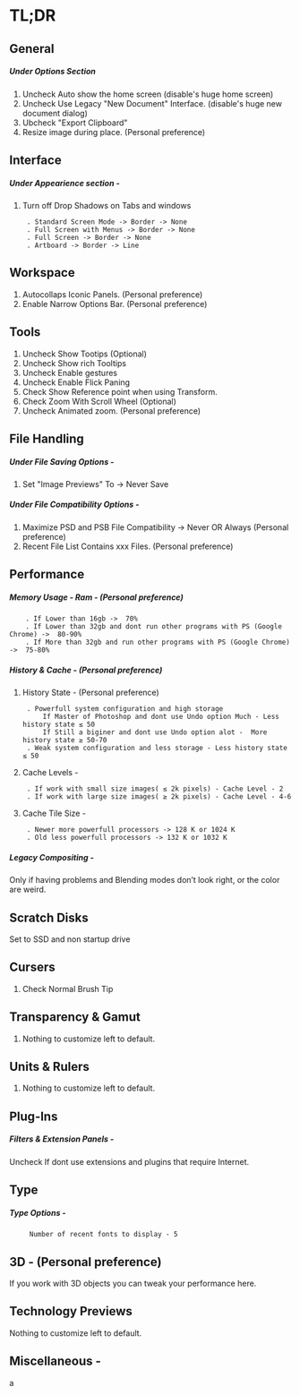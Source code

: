 # TL;DR

## General 
##### Under Options Section
1. Uncheck Auto show the home screen (disable's huge home screen)
2. Uncheck Use Legacy "New Document" Interface. (disable's huge new document dialog)
3. Ubcheck "Export Clipboard"
4. Resize image during place. (Personal preference)

## Interface
##### Under Appearience section - 
1. Turn off Drop Shadows on Tabs and windows

        . Standard Screen Mode -> Border -> None
        . Full Screen with Menus -> Border -> None
        . Full Screen -> Border -> None
        . Artboard -> Border -> Line

## Workspace

1. Autocollaps Iconic Panels. (Personal preference)
2. Enable Narrow Options Bar. (Personal preference)

## Tools

1. Uncheck Show Tootips (Optional)
2. Uncheck Show rich Tooltips
3. Uncheck Enable gestures
4. Uncheck Enable Flick Paning
5. Check Show Reference point when using Transform.
6. Check Zoom With Scroll Wheel (Optional)
7. Uncheck Animated zoom. (Personal preference)

## File Handling
##### Under File Saving Options - 

1. Set "Image Previews" To -> Never Save

##### Under File Compatibility Options -

1. Maximize PSD and PSB File Compatibility -> Never OR Always (Personal preference)
2. Recent File List Contains xxx Files. (Personal preference)

## Performance
##### Memory Usage - Ram - (Personal preference)

        . If Lower than 16gb ->  70%
        . If Lower than 32gb and dont run other programs with PS (Google Chrome) ->  80-90%
        . If More than 32gb and run other programs with PS (Google Chrome) ->  75-80%

##### History & Cache - (Personal preference)
1. History State - (Personal preference)

        . Powerfull system configuration and high storage
            If Master of Photoshop and dont use Undo option Much - Less history state ≤ 50
            If Still a biginer and dont use Undo option alot -  More history state ≥ 50-70
        . Weak system configuration and less storage - Less history state ≤ 50

2. Cache Levels -

        . If work with small size images( ≤	2k pixels) - Cache Level - 2
        . If work with large size images( ≥	2k pixels) - Cache Level - 4-6

3. Cache Tile Size - 

        . Newer more powerfull processors -> 128 K or 1024 K
        . Old less powerfull processors -> 132 K or 1032 K

##### Legacy Compositing - 

Only if having problems and Blending modes don’t look right, or the color are weird.

## Scratch Disks

Set to SSD and non startup drive

## Cursers

1. Check Normal Brush Tip

## Transparency & Gamut

1. Nothing to customize left to default. 

## Units & Rulers

1. Nothing to customize left to default. 

## Plug-Ins

##### Filters & Extension Panels -
Uncheck If dont use extensions and plugins that require Internet.

## Type

##### Type Options -
         Number of recent fonts to display - 5

## 3D - (Personal preference)
If you work with 3D objects you can tweak your performance here.

## Technology Previews
Nothing to customize left to default. 


## Miscellaneous -






a
